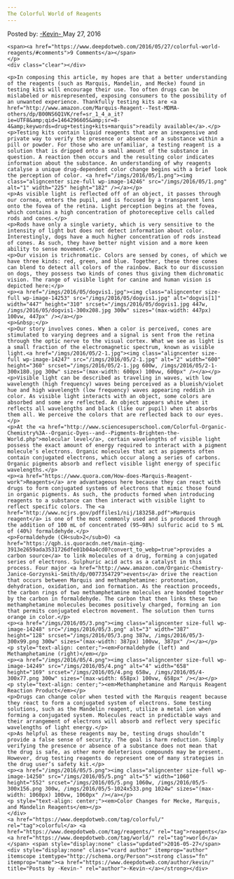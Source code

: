 ```yaml
---
The Colorful World of Reagents
---
```

<article class="post-listing post-14245 post type-post status-publish format-standard has-post-thumbnail hentry  tag-colorful tag-reagents 
    <div class="post-inner">
        <span>Posted by: <a href="https://www.deepdotweb.com/author/kevin/" title="">-Kevin- </a></span>
    <span>May 27, 2016</span>
    
    <span><a href="https://www.deepdotweb.com/2016/05/27/colorful-world-reagents/#comments">9 Comments</a></span>
    </p>
    <div class="clear"></div>
    
    <p>In composing this article, my hopes are that a better understanding of the reagents (such as Marquis, Mandelin, and Mecke) found in testing kits will encourage their use. Too often drugs can be mislabeled or misrepresented, exposing consumers to the possibility of an unwanted experience. Thankfully testing kits are <a href="http://www.amazon.com/Marquis-Reagent--Test-MDMA-others/dp/B00NS6Q1VK/ref=sr_1_4_a_it?ie=UTF8&amp;qid=1464296605&amp;sr=8-4&amp;keywords=drug+testing+kits+marquis">readily available</a>.</p>
    <p>Testing kits contain liquid reagents that are an inexpensive and private way to verify the presence or absence of a substance within a pill or powder. For those who are unfamiliar, a testing reagent is a solution that is dripped onto a small amount of the substance in question. A reaction then occurs and the resulting color indicates information about the substance. An understanding of why reagents catalyse a unique drug-dependent color change begins with a brief look the perception of color. <a href="/imgs/2016/05/1.png"><img class="aligncenter size-full wp-image-14246" src="/imgs/2016/05/1.png" alt="1" width="225" height="182" /></a></p>
    <p>As visible light is reflected off of an object, it passes through our cornea, enters the pupil, and is focused by a transparent lens onto the fovea of the retina. Light perception begins at the fovea, which contains a high concentration of photoreceptive cells called rods and cones.</p>
    <p>Rods have only a single variety, which is very sensitive to the intensity of light but does not detect information about color. Interestingly, dogs have a much higher concentration of rods instead of cones. As such, they have better night vision and a more keen ability to sense movement.</p>
    <p>Our vision is trichromatic. Colors are sensed by cones, of which we have three kinds: red, green, and blue. Together, these three cones can blend to detect all colors of the rainbow. Back to our discussion on dogs, they possess two kinds of cones thus giving them dichromatic vision. The range of visible light for canine and human vision is depicted here:</p>
    <p><a href="/imgs/2016/05/dogvis1.jpg"><img class="aligncenter size-full wp-image-14253" src="/imgs/2016/05/dogvis1.jpg" alt="dogvis[1]" width="447" height="310" srcset="/imgs/2016/05/dogvis1.jpg 447w, /imgs/2016/05/dogvis1-300x208.jpg 300w" sizes="(max-width: 447px) 100vw, 447px" /></a></p>
    <p>&nbsp;</p>
    <p>Our story involves cones. When a color is perceived, cones are stimulated to varying degrees and a signal is sent from the retina through the optic nerve to the visual cortex. What we see as light is a small fraction of the electromagnetic spectrum, known as visible light.<a href="/imgs/2016/05/2-1.jpg"><img class="aligncenter size-full wp-image-14247" src="/imgs/2016/05/2-1.jpg" alt="2" width="600" height="360" srcset="/imgs/2016/05/2-1.jpg 600w, /imgs/2016/05/2-1-300x180.jpg 300w" sizes="(max-width: 600px) 100vw, 600px" /></a></p>
    <p>Visible light can be described as traveling in waves, with low wavelength (high frequency) waves being perceived as a blueish/violet hue and high wavelength (low frequency) waves appearing reddish in color. As visible light interacts with an object, some colors are absorbed and some are reflected. An object appears white when it reflects all wavelengths and black (like our pupil) when it absorbs them all. We perceive the colors that are reflected back to our eyes.</p>
    <p>At the <a href="http://www.sciencesuperschool.com/Colorful-Organic-Chemistry%3A--Organic-Dyes--and--Pigments-Brighten-the-World.php">molecular level</a>, certain wavelengths of visible light possess the exact amount of energy required to interact with a pigment molecule’s electrons. Organic molecules that act as pigments often contain conjugated electrons, which occur along a series of carbons. Organic pigments absorb and reflect visible light energy of specific wavelengths.</p>
    <p><a href="https://www.quora.com/How-does-Marquis-Reagent-work">Reagents</a> are advantageous here because they can react with drugs to form conjugated systems of electrons that mimic those found in organic pigments. As such, the products formed when introducing reagents to a substance can then interact with visible light to reflect specific colors. The <a href="http://www.ncjrs.gov/pdffiles1/nij/183258.pdf">Marquis reagent</a> is one of the most commonly used and is produced through the addition of 100 mL of concentrated (95–98%) sulfuric acid to 5 mL of (40%) formaldehyde.</p>
    <p>Formaldehyde (CH<sub>2</sub>O) <a href="https://qph.is.quoracdn.net/main-qimg-3913e2659ada3531726dfe01b04a4cd0?convert_to_webp=true">provides a carbon source</a> to link molecules of a drug, forming a conjugated series of electrons. Sulphuric acid acts as a catalyst in this process. Four major <a href="http://www.amazon.com/Organic-Chemistry-Janice-Gorzynski-Smith/dp/0077354729">events</a> drive the reaction that occurs between Marquis and methamphetamine: protonation, dehydration, oxidation, and ion formation. As the reaction proceeds, the carbon rings of two methamphetamine molecules are bonded together by the carbon in formaldehyde. The carbon that then links these two methamphetamine molecules becomes positively charged, forming an ion that permits conjugated electron movement. The solution then turns orange in color.</p>
    <p><a href="/imgs/2016/05/3.png"><img class="aligncenter size-full wp-image-14248" src="/imgs/2016/05/3.png" alt="3" width="387" height="128" srcset="/imgs/2016/05/3.png 387w, /imgs/2016/05/3-300x99.png 300w" sizes="(max-width: 387px) 100vw, 387px" /></a></p>
    <p style="text-align: center;"><em>Formaldehyde (left) and Methamphetamine (right)</em></p>
    <p><a href="/imgs/2016/05/4.png"><img class="aligncenter size-full wp-image-14249" src="/imgs/2016/05/4.png" alt="4" width="658" height="169" srcset="/imgs/2016/05/4.png 658w, /imgs/2016/05/4-300x77.png 300w" sizes="(max-width: 658px) 100vw, 658px" /></a></p>
    <p style="text-align: center;"><em>Methamphetamine and Marquis Reagent Reaction Product</em></p>
    <p>Drugs can change color when tested with the Marquis reagent because they react to form a conjugated system of electrons. Some testing solutions, such as the Mandelin reagent, utilize a metal ion when forming a conjugated system. Molecules react in predictable ways and their arrangement of electrons will absorb and reflect very specific wavelengths of light energy.</p>
    <p>As helpful as these reagents may be, testing drugs shouldn’t provide a false sense of security. The goal is harm reduction. Simply verifying the presence or absence of a substance does not mean that the drug is safe, as other more deleterious compounds may be present. However, drug testing reagents do represent one of many strategies in the drug user’s safety kit.</p>
    <p><a href="/imgs/2016/05/5.png"><img class="aligncenter size-full wp-image-14250" src="/imgs/2016/05/5.png" alt="5" width="1060" height="552" srcset="/imgs/2016/05/5.png 1060w, /imgs/2016/05/5-300x156.png 300w, /imgs/2016/05/5-1024x533.png 1024w" sizes="(max-width: 1060px) 100vw, 1060px" /></a></p>
    <p style="text-align: center;"><em>Color Changes for Mecke, Marquis, and Mandelin Reagents</em></p>
    </div>
    <a href="https://www.deepdotweb.com/tag/colorful/" rel="tag">colorful</a> <a href="https://www.deepdotweb.com/tag/reagents/" rel="tag">reagents</a> <a href="https://www.deepdotweb.com/tag/world/" rel="tag">world</a></span> <span style="display:none" class="updated">2016-05-27</span>
    <div style="display:none" class="vcard author" itemprop="author" itemscope itemtype="http://schema.org/Person"><strong class="fn" itemprop="name"><a href="https://www.deepdotweb.com/author/kevin/" title="Posts by -Kevin-" rel="author">-Kevin-</a></strong></div>
    
